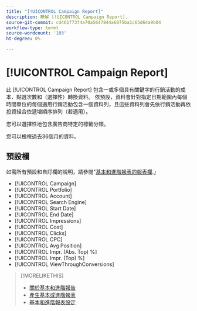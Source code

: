 ```yaml
---
title: "[!UICONTROL Campaign Report]"
description: 瞭解 [!UICONTROL Campaign Report].
source-git-commit: cd461f73f4a70a5647844a6075ba1c65d64a9b04
workflow-type: tm+mt
source-wordcount: '103'
ht-degree: 0%

---
```


# [!UICONTROL Campaign Report]

此 [!UICONTROL Campaign Report] 包含一或多個具有關鍵字的行銷活動的成本、點選次數和（選擇性）轉換資料。 依預設，資料會針對指定日期範圍內每個時間單位的每個適用行銷活動包含一個資料列，且這些資料列會先依行銷活動再依投資組合依遞增順序排列（若適用）。

您可以選擇性地包含廣告商特定的標籤分類。

您可以檢視過去36個月的資料。

## 預設欄

如需所有預設和自訂欄的說明，請參閱&quot;[基本和進階報表的報表欄](basic-advanced-report-columns.md).」

* [!UICONTROL Campaign]
* [!UICONTROL Portfolio]
* [!UICONTROL Account]
* [!UICONTROL Search Engine]
* [!UICONTROL Start Date]
* [!UICONTROL End Date]
* [!UICONTROL Impressions]
* [!UICONTROL Cost]
* [!UICONTROL Clicks]
* [!UICONTROL CPC]
* [!UICONTROL Avg Position]
* [!UICONTROL Impr. (Abs. Top) %]
* [!UICONTROL Impr. (Top) %]
* [!UICONTROL ViewThroughConversions]

>[!MORELIKETHIS]
>
>* [關於基本和進階報告](basic-advanced-report-about.md)
>* [產生基本或進階報表](basic-advanced-report-generate.md)
>* [基本和進階報表設定](basic-advanced-report-settings.md)

